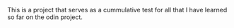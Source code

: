This is a project that serves as a cummulative test for all that I have learned so far on the odin project. 
